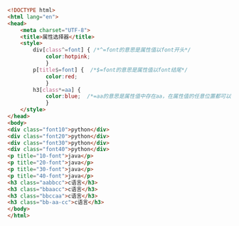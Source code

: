 
<BlogInfo id="274" title="30.属性选择器" author="白日梦想猿" pv=0 read_times=0 pre_cost_time=0分39秒 category="css学习" tag_list="['css学习']" create_time="2020.07.18 22:30:50" update_time="2020.07.18 22:40:21" />

```html
<!DOCTYPE html>
<html lang="en">
<head>
    <meta charset="UTF-8">
    <title>属性选择器</title>
    <style>
        div[class^=font] { /*^=font的意思是属性值以font开头*/
            color:hotpink;
            }
        p[title$=font] {  /*$=font的意思是属性值以font结尾*/
            color:red;
            }
        h3[class*=aa] {
            color:blue;  /*=aa的意思是属性值中存在aa，在属性值的任意位置都可以*/
            }
    </style>
</head>
<body>
<div class="font10">python</div>
<div class="font20">python</div>
<div class="font30">python</div>
<div class="font40">python</div>
<p title="10-font">java</p>
<p title="20-font">java</p>
<p title="30-font">java</p>
<p title="40-font">java</p>
<h3 class="aabbcc">c语言</h3>
<h3 class="bbaacc">c语言</h3>
<h3 class="bbccaa">c语言</h3>
<h3 class="bb-aa-cc">c语言</h3>
</body>
</html>
```

